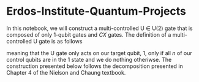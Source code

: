 # Erdos-Institute-Quantum-Projects

In this notebook, we will construct a multi-controlled U $\in$ U(2) gate that is composed of only 1-qubit gates and $CX$ gates. The definition of a multi-controlled U gate is as follows



meaning that the U gate only acts on our target qubit, $1$, only if all $n$ of our control qubits are in the $1$ state and we do nothing otheriwse. The construction presented below follows the decomposition presented in Chapter 4 of the Nielson and Chaung textbook.
